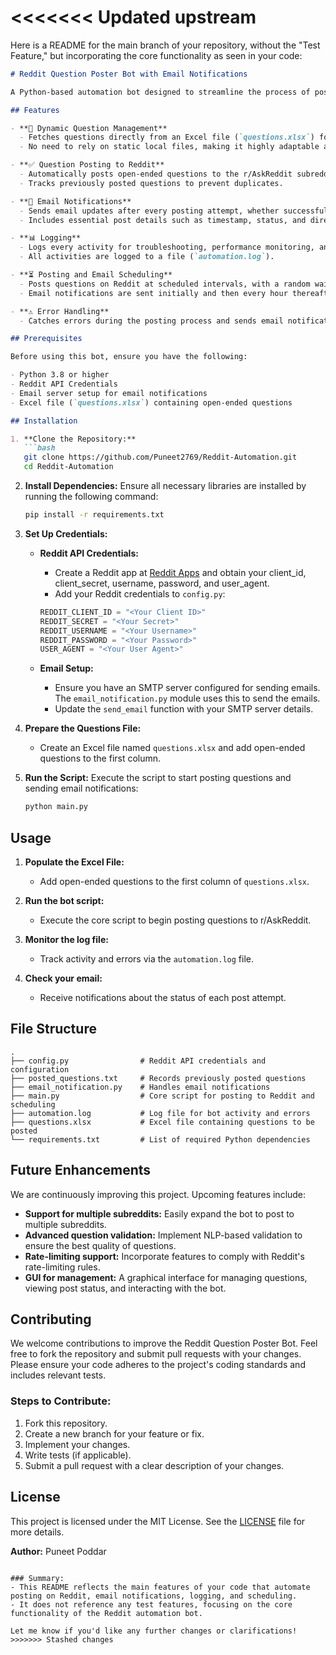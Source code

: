 <<<<<<< Updated upstream
=======
Here is a README for the main branch of your repository, without the "Test Feature," but incorporating the core functionality as seen in your code:

```markdown
# Reddit Question Poster Bot with Email Notifications

A Python-based automation bot designed to streamline the process of posting dynamic, open-ended questions to the r/AskReddit subreddit. This bot integrates email notifications, logging, and scheduling features. It automatically fetches questions from an Excel file, posts them to Reddit, and sends email updates on successful and failed attempts.

## Features

- **🔄 Dynamic Question Management**
  - Fetches questions directly from an Excel file (`questions.xlsx`) for easy updates.
  - No need to rely on static local files, making it highly adaptable and up-to-date.

- **✅ Question Posting to Reddit**
  - Automatically posts open-ended questions to the r/AskReddit subreddit.
  - Tracks previously posted questions to prevent duplicates.

- **📧 Email Notifications**
  - Sends email updates after every posting attempt, whether successful or failed.
  - Includes essential post details such as timestamp, status, and direct URL to the post.

- **📊 Logging**
  - Logs every activity for troubleshooting, performance monitoring, and auditing purposes.
  - All activities are logged to a file (`automation.log`).

- **⏳ Posting and Email Scheduling**
  - Posts questions on Reddit at scheduled intervals, with a random wait time between posts.
  - Email notifications are sent initially and then every hour thereafter.

- **⚠️ Error Handling**
  - Catches errors during the posting process and sends email notifications for each failure, ensuring no issues go unnoticed.

## Prerequisites

Before using this bot, ensure you have the following:

- Python 3.8 or higher
- Reddit API Credentials
- Email server setup for email notifications
- Excel file (`questions.xlsx`) containing open-ended questions

## Installation

1. **Clone the Repository:**
   ```bash
   git clone https://github.com/Puneet2769/Reddit-Automation.git
   cd Reddit-Automation
   ```

2. **Install Dependencies:**
   Ensure all necessary libraries are installed by running the following command:
   ```bash
   pip install -r requirements.txt
   ```

3. **Set Up Credentials:**

   - **Reddit API Credentials:**
     - Create a Reddit app at [Reddit Apps](https://www.reddit.com/prefs/apps) and obtain your client_id, client_secret, username, password, and user_agent.
     - Add your Reddit credentials to `config.py`:
     ```python
     REDDIT_CLIENT_ID = "<Your Client ID>"
     REDDIT_SECRET = "<Your Secret>"
     REDDIT_USERNAME = "<Your Username>"
     REDDIT_PASSWORD = "<Your Password>"
     USER_AGENT = "<Your User Agent>"
     ```

   - **Email Setup:**
     - Ensure you have an SMTP server configured for sending emails. The `email_notification.py` module uses this to send the emails.
     - Update the `send_email` function with your SMTP server details.

4. **Prepare the Questions File:**
   - Create an Excel file named `questions.xlsx` and add open-ended questions to the first column.

5. **Run the Script:**
   Execute the script to start posting questions and sending email notifications:
   ```bash
   python main.py
   ```

## Usage

1. **Populate the Excel File:**
   - Add open-ended questions to the first column of `questions.xlsx`.

2. **Run the bot script:**
   - Execute the core script to begin posting questions to r/AskReddit.

3. **Monitor the log file:**
   - Track activity and errors via the `automation.log` file.

4. **Check your email:**
   - Receive notifications about the status of each post attempt.

## File Structure

```
.
├── config.py                # Reddit API credentials and configuration
├── posted_questions.txt     # Records previously posted questions
├── email_notification.py    # Handles email notifications
├── main.py                  # Core script for posting to Reddit and scheduling
├── automation.log           # Log file for bot activity and errors
├── questions.xlsx           # Excel file containing questions to be posted
└── requirements.txt         # List of required Python dependencies
```

## Future Enhancements

We are continuously improving this project. Upcoming features include:

- **Support for multiple subreddits:** Easily expand the bot to post to multiple subreddits.
- **Advanced question validation:** Implement NLP-based validation to ensure the best quality of questions.
- **Rate-limiting support:** Incorporate features to comply with Reddit's rate-limiting rules.
- **GUI for management:** A graphical interface for managing questions, viewing post status, and interacting with the bot.

## Contributing

We welcome contributions to improve the Reddit Question Poster Bot. Feel free to fork the repository and submit pull requests with your changes. Please ensure your code adheres to the project's coding standards and includes relevant tests.

### Steps to Contribute:
1. Fork this repository.
2. Create a new branch for your feature or fix.
3. Implement your changes.
4. Write tests (if applicable).
5. Submit a pull request with a clear description of your changes.

## License

This project is licensed under the MIT License. See the [LICENSE](LICENSE) file for more details.

**Author:** Puneet Poddar
```

### Summary:
- This README reflects the main features of your code that automate posting on Reddit, email notifications, logging, and scheduling.
- It does not reference any test features, focusing on the core functionality of the Reddit automation bot.
  
Let me know if you'd like any further changes or clarifications!
>>>>>>> Stashed changes
